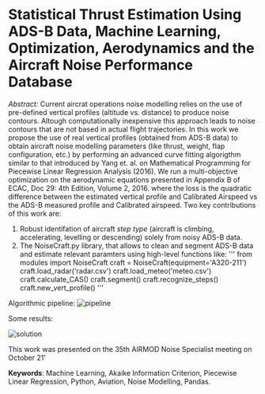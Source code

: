# Statistical Thrust Estimation Using ADS-B Data, Machine Learning, Optimization, Aerodynamics and the Aircraft Noise Performance Database

*Abstract:* Current aircrat operations noise modelling relies on the use of pre-defined vertical profiles (altitude vs. distance) to produce noise contours.
Altough computationally inexpensive this approach leads to noise contours that are not based in actual flight trajectories.
In this work we propose the use of real vertical profiles (obtained from ADS-B data) to obtain aircraft noise modelling parameters (like thrust, weight, flap
configuration, etc.) by performing an advanced curve fitting algorigthm similar to that introduced by Yang et. al. on Mathematical Programming for Piecewise 
Linear Regression Analysis (2016). We run a multi-objective optimization on the aerodynamic equations presented in Appendix B of ECAC, Doc 29: 4th Edition, Volume 2, 2016.
where the loss is the quadratic difference between the estimated vertical profile and Calibrated Airspeed vs the ADS-B measured profile and Calibrated airspeed. 
Two key contributions of this work are:
1. Robust identifation of aircraft *step type* (aircraft is climbing, accelerating, levelling or descending) solely from noisy ADS-B data.
2. The NoiseCraft.py library, that allows to clean and segment ADS-B data and estimate relevant paramters using high-level functions like:
        '''
        from modules import NoiseCraft
        craft = NoiseCraft(equipment='A320-211')
        craft.load_radar('radar.csv')
        craft.load_meteo('meteo.csv')
        craft.calculate_CAS()
        craft.segment()
        craft.recognize_steps()
        craft.new_vert_profile()
        '''


Algorithmic pipeline:
![pipeline](https://user-images.githubusercontent.com/36279027/161813955-475d2b74-09bb-4acb-80d0-ee7c673d1d46.png)

Some results:

![solution](https://user-images.githubusercontent.com/36279027/161814117-4ac1f07a-d449-4b3d-8fd3-6200073d502e.png)


This work was presented on the 35th AIRMOD Noise Specialist meeting on October 21’

**Keywords**: Machine Learning, Akaike Information Criterion, Piecewise Linear Regression, Python, Aviation, Noise Modelling, Pandas.
